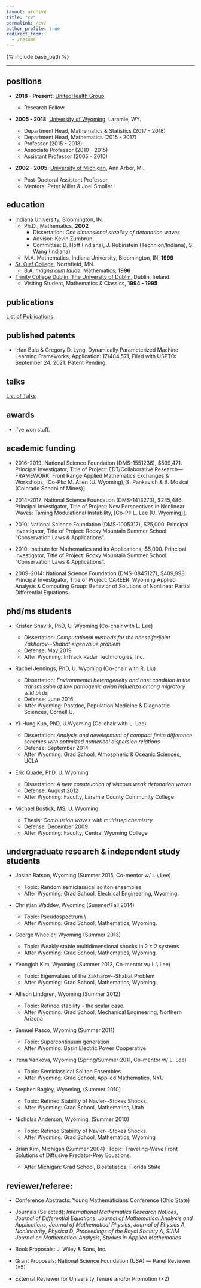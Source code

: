```yaml
---
layout: archive
title: "cv"
permalink: /cv/
author_profile: true
redirect_from:
  - /resume
---
```


{% include base_path %}

---

## positions
* **2018 - Present**: [UnitedHealth Group](https://www.unitedhealthgroup.com).
  * Research Fellow

* **2005 - 2018**:  [University of Wyoming](http://www.uwyo.edu), Laramie, WY.
  * Department Head, Mathematics & Statistics (2017 - 2018)
  * Department Head, Mathematics (2015 - 2017) 
  * Professor (2015 - 2018)
  * Associate Professor (2010 - 2015)
  * Assistant Professor (2005 - 2010)

* **2002 - 2005**: [University of Michigan](http://www.umich.edu), Ann Arbor, MI.
  * Post-Doctoral Assistant Professor
  * Mentors: Peter Miller & Joel Smoller
  
## education
* [Indiana University](http://www.iub.edu), Bloomington, IN.
  * Ph.D., Mathematics, **2002**
    * Dissertation: *One dimensional stability of detonation waves*
    * Advisor: Kevin Zumbrun
    * Committee: D. Hoff (Indiana), J. Rubinstein (Technion/Indiana), S. Wang (Indiana)
  * M.A. Mathematics, Indiana University, Bloomington, IN,  **1999**
* [St. Olaf College](http://stolaf.edu), Northfield, MN.
  * B.A. *magna cum laude*, Mathematics, **1996**
* [Trinity College Dublin, The University of Dublin](http://www.tcd.ie), Dublin, Ireland.
  * Visiting Student, Mathematics & Classics, **1994 - 1995**

## publications
  
[List of Publications](https://gdl1314.github.io/publications/)
  
## published patents

* Irfan Bulu & Gregory D. Lyng, Dynamically Parameterized Machine Learning Frameworks, Application: 17/484,571, Filed with USPTO: September 24, 2021. Patent Pending.

## talks

[List of Talks](https://gdl1314.github.io/talks)
    
## awards

* I've won stuff. 

## academic funding 

* 2016–2019: National Science Foundation (DMS-1551236), $599,471. Principal Investigator, Title of Project: EDT/Collaborative Research— FRAMEWORK: Front Range Applied Mathematics Exchanges & Workshops, [Co-PIs: M. Allen (U. Wyoming), S. Pankavich & B. Moskal (Colorado School of Mines)].

* 2014–2017: National Science Foundation (DMS-1413273), $245,486. Principal Investigator, Title of Project: New Perspectives in Nonlinear Waves: Taming Modulational Instability, [Co-PI: L. Lee (U. Wyoming)].

* 2010: National Science Foundation (DMS-1005317), $25,000. Principal Investigator, Title of Project: Rocky Mountain Summer School: “Conservation Laws & Applications”.

* 2010: Institute for Mathematics and its Applications, $5,000. Principal Investigator, Title of Project: Rocky Mountain Summer School: “Conservation Laws & Applications”.

* 2009–2014: National Science Foundation (DMS-0845127), $409,998. Principal Investigator, Title of Project: CAREER: Wyoming Applied Analysis & Computing Group: Behavior of Solutions of Nonlinear Partial Differential Equations.

## phd/ms students

- Kristen Shavlik, PhD, U. Wyoming (Co-chair with L. Lee) 
  - Dissertation: *Computational methods for the nonselfadjoint Zakharov--Shabat eigenvalue problem*
  - Defense: May 2019  
  - After Wyoming: InTrack Radar Technologies, Inc.

- Rachel Jennings, PhD, U. Wyoming (Co-chair with R. Liu)
  - Dissertation: *Environmental heterogeneity and host condition in the transmission of low pathogenic avian influenza among migratory wild birds*
  - Defense: June 2016
  - After Wyoming: Postdoc, Population Medicine & Diagnostic Sciences, Cornell U.

- Yi-Hung Kuo, PhD, U.Wyoming (Co-chair with L. Lee)
  - Dissertation: *Analysis and development of compact finite difference schemes with optimized numerical dispersion relations* 
  - Defense: September 2014
  - After Wyoming: Grad School, Atmospheric & Oceanic Sciences, UCLA

- Eric Quade, PhD, U. Wyoming
  - Dissertation: *A new construction of viscous weak detonation waves*
  - Defense: August 2012
  - After Wyoming: Faculty, Laramie County Community College

- Michael Bostick, MS, U. Wyoming
  - Thesis: *Combustion waves with multistep chemistry*
  - Defense: December 2009 
  - After Wyoming: Faculty, Central Wyoming College

## undergraduate research & independent study students
- Josiah Batson, Wyoming (Summer 2015, Co-mentor w/ L.\ Lee)
  - Topic: Random semiclassical soliton ensembles 
  - After Wyoming: Grad School, Electrical Engineering, Wyoming.

- Christian Waddey, Wyoming (Summer/Fall 2014) 
  - Topic: Pseudospectrum \\
  - After Wyoming: Grad School, Mathematics, Wyoming.

- George Wheeler, Wyoming (Summer 2013)
  - Topic: Weakly stable multidimensional shocks in $2\times 2$ systems
  - After Wyoming: Grad School, Mathematics, Wyoming.

- Yeongjoh Kim, Wyoming (Summer 2013, Co-mentor w/ L.\ Lee) 
  - Topic: Eigenvalues of the Zakharov--Shabat Problem 
  - After Wyoming: Grad School, Mathematics, Wyoming.

- Allison Lindgren, Wyoming (Summer 2012)
  - Topic: Refined stability - the scalar case. 
  - After Wyoming: Grad School, Mechanical Engineering, Northern Arizona

- Samuel Pasco, Wyoming (Summer 2011) 
  - Topic: Supercontinuum generation
  - After Wyoming: Basin Electric Power Cooperative

- Irena Vankova, Wyoming (Spring/Summer 2011, Co-mentor w/ L. Lee)
  - Topic: Semiclassical Soliton Ensembles 
  - After Wyoming: Grad School, Applied Mathematics, NYU

- Stephen Bagley, Wyoming, (Summer 2010)  
  - Topic: Refined Stability of Navier--Stokes Shocks.
  - After Wyoming: Grad School, Mathematics, Utah

- Nicholas Anderson, Wyoming, (Summer 2010) 
  - Topic: Refined Stability of Navier--Stokes Shocks.
  - After Wyoming: Grad School, Mathematics, Wyoming

- Brian Kim, Michigan (Summer 2004) 
  -Topic: Traveling-Wave Front Solutions of Diffusive Predator-Prey Equations.
  - After Michigan: Grad School, Biostatistics, Florida State



## reviewer/referee:
* Conference Abstracts: Young Mathematicians Conference (Ohio State)

* Journals (Selected): *International Mathematics Research Notices*, *Journal of Differential Equations*, *Journal of Mathematical Analysis and Applications*, *Journal of Mathematical Physics*, *Journal of Physics A*, *Nonlinearity*, *Physica D*, *Proceedings of the Royal Society A*, *SIAM Journal on Mathematical Analysis*, *Studies in Applied Mathematics*
* Book Proposals: J. Wiley & Sons, Inc.
* Grant Proposals: National Science Foundation (USA) — Panel Reviewer (×5)
* External Reviewer for University Tenure and/or Promotion (×2)
